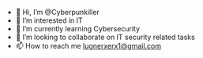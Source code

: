 - 👋 Hi, I’m @Cyberpunkiller
- 👀 I’m interested in IT
- 🌱 I’m currently learning Cybersecurity
- 💞️ I’m looking to collaborate on IT security related tasks 
- 📫 How to reach me lugnerxerx1@gmail.com

<!---
Cyberpunkiller/Cyberpunkiller is a ✨ special ✨ repository because its `README.md` (this file) appears on your GitHub profile.
You can click the Preview link to take a look at your changes.
--->
